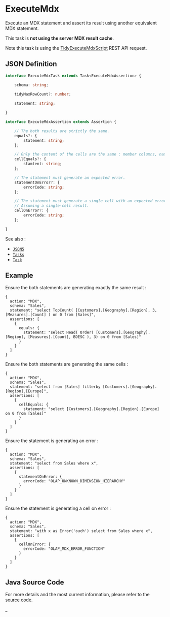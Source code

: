 # ExecuteMdx

Execute an MDX statement and assert its result using another equivalent MDX statement.

This task is **not using the server MDX result cache**.

Note this task is using the [TidyExecuteMdxScript](https://doc.iccube.com/?ic3topic=server.api.TidyExecuteMdxScript)
REST API request.

## JSON Definition

```typescript
interface ExecuteMdxTask extends Task<ExecuteMdxAssertion> {

    schema: string;

    tidyMaxRowCount?: number;
    
    statement: string;

}

interface ExecuteMdxAssertion extends Assertion {

    // The both results are strictly the same.
    equals?: {
        statement: string;
    };

    // Only the content of the cells are the same : member columns, name of the columns are ignored.
    cellEquals?: {
        stamtent: string;
    };

    // The statement must generate an expected error.
    statementOnError?: {
        errorCode: string;
    };

    // The statement must generate a single cell with an expected error.
    // Assuming a single-cell result.
    cellOnError?: {
        errorCode: string;
    };

}
```

See also :

- [`JSON5`](../JSON5.md)
- [`Tasks`](../Tasks.md)
- [`Task`](../Task.md)

## Example

Ensure the both statements are generating exactly the same result :

```json5
{
  action: "MDX",
  schema: "Sales",
  statement: "select TopCount( [Customers].[Geography].[Region], 3, [Measures].[Count] ) on 0 from [Sales]",
  assertions: [
    {
      equals: {
        statement: "select Head( Order( [Customers].[Geography].[Region], [Measures].[Count], BDESC ), 3) on 0 from [Sales]"
      }
    }
  ]
}
```

Ensure the both statements are generating the same cells :

```json5
{
  action: "MDX",
  schema: "Sales",
  statement: "select from [Sales] filterby [Customers].[Geography].[Region].[Europe]",
  assertions: [
    {
      cellEquals: {
        statement: "select [Customers].[Geography].[Region].[Europe] on 0 from [Sales]"
      }
    }
  ]
}
```

Ensure the statement is generating an error :

```json5
{
  action: "MDX",
  schema: "Sales",
  statement: "select from Sales where x",
  assertions: [
    {
      statementOnError: {
        errorCode: "OLAP_UNKNOWN_DIMENSION_HIERARCHY"
      }
    }
  ]
}
```

Ensure the statement is generating a cell on error :

```json5
{
  action: "MDX",
  schema: "Sales",
  statement: "with x as Error('ouch') select from Sales where x",
  assertions: [
    {
      cellOnError: {
        errorCode: "OLAP_MDX_ERROR_FUNCTION"
      }
    }
  ]
}
```

## Java Source Code

For more details and the most current information, please refer to
the [source code](../../../../src/main/java/ic3/analyticsops/test/task/mdx/AOExecuteMdxTask.java).

_
